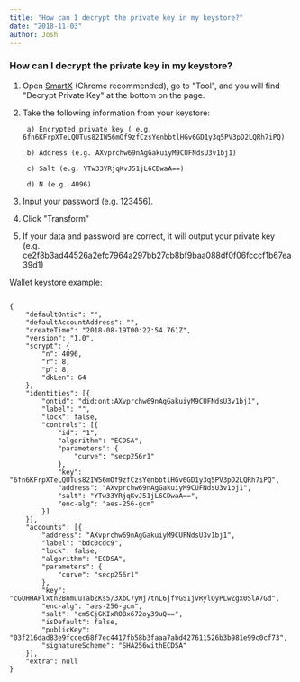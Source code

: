 ```yaml
---
title: "How can I decrypt the private key in my keystore?"
date: "2018-11-03"
author: Josh
---
```



### How can I decrypt the private key in my keystore?


1. Open [SmartX](http://smartxdebug.ont.io/#/) (Chrome recommended), go to "Tool", and you will find "Decrypt Private Key" at the bottom on the page.  

2. Take the following information from your keystore:

        a) Encrypted private key ( e.g. 6fn6KFrpXTeLQUTus82IW56mOf9zfCzsYenbbtlHGv6GD1y3q5PV3pD2LQRh7iPQ)
        
        b) Address (e.g. AXvprchw69nAgGakuiyM9CUFNdsU3v1bj1)
        
        c) Salt (e.g. YTw33YRjqKvJ51jL6CDwaA==)
        
        d) N (e.g. 4096)

3. Input your password (e.g. 123456).

4. Click "Transform"

5. If your data and password are correct, it will output your private key (e.g. ce2f8b3ad44526a2efc7964a297bb27cb8bf9baa088df0f06fcccf1b67ea39d1)


Wallet keystore example:
```

{
	"defaultOntid": "",
	"defaultAccountAddress": "",
	"createTime": "2018-08-19T00:22:54.761Z",
	"version": "1.0",
	"scrypt": {
		"n": 4096,
		"r": 8,
		"p": 8,
		"dkLen": 64
	},
	"identities": [{
		"ontid": "did:ont:AXvprchw69nAgGakuiyM9CUFNdsU3v1bj1",
		"label": "",
		"lock": false,
		"controls": [{
			"id": "1",
			"algorithm": "ECDSA",
			"parameters": {
				"curve": "secp256r1"
			},
			"key": "6fn6KFrpXTeLQUTus82IW56mOf9zfCzsYenbbtlHGv6GD1y3q5PV3pD2LQRh7iPQ",
			"address": "AXvprchw69nAgGakuiyM9CUFNdsU3v1bj1",
			"salt": "YTw33YRjqKvJ51jL6CDwaA==",
			"enc-alg": "aes-256-gcm"
		}]
	}],
	"accounts": [{
		"address": "AXvprchw69nAgGakuiyM9CUFNdsU3v1bj1",
		"label": "bdc0cdc9",
		"lock": false,
		"algorithm": "ECDSA",
		"parameters": {
			"curve": "secp256r1"
		},
		"key": "cGUHHAFlxtn2BnmuuTabZKs5/3XbC7yMj7tnL6jfVGS1jvRylOyPLwZgx0SlA7Gd",
		"enc-alg": "aes-256-gcm",
		"salt": "cm5CjGKIxROBx672oy39uQ==",
		"isDefault": false,
		"publicKey": "03f216dad83e9fccec68f7ec4417fb58b3faaa7abd427611526b3b981e99c0cf73",
		"signatureScheme": "SHA256withECDSA"
	}],
	"extra": null
}
```



